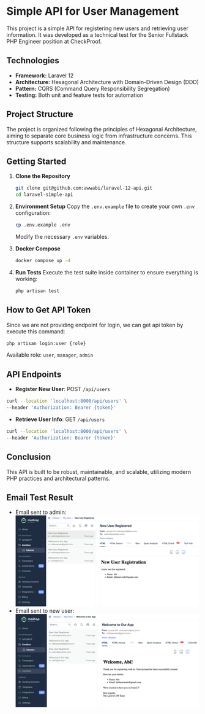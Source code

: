 # Simple API for User Management

This project is a simple API for registering new users and retrieving user information. It was developed as a technical test for the Senior Fullstack PHP Engineer position at CheckProof.

## Technologies

- **Framework:** Laravel 12
- **Architecture:** Hexagonal Architecture with Domain-Driven Design (DDD)
- **Pattern:** CQRS (Command Query Responsibility Segregation)
- **Testing:** Both unit and feature tests for automation

## Project Structure

The project is organized following the principles of Hexagonal Architecture, aiming to separate core business logic from infrastructure concerns. This structure supports scalability and maintenance.

## Getting Started

1. **Clone the Repository**
    ```bash
    git clone git@github.com:awwabi/laravel-12-api.git
    cd laravel-simple-api
    ```

2. **Environment Setup**
    Copy the `.env.example` file to create your own `.env` configuration:
    ```bash
    cp .env.example .env
    ```
    Modify the necessary `.env` variables.

3. **Docker Compose**
    ```bash
    docker compose up -d
    ```

4. **Run Tests**
    Execute the test suite inside container to ensure everything is working:
    ```bash
    php artisan test
    ```

## How to Get API Token
Since we are not providing endpoint for login, we can get api token by execute this command:
```bash
php artisan login:user {role}
```
Available role: `user`, `manager`, `admin`

## API Endpoints

- **Register New User**: POST `/api/users`
```bash
curl --location 'localhost:8000/api/users' \
--header 'Authorization: Bearer {token}'
```
- **Retrieve User Info**: GET `/api/users`
```bash
curl --location 'localhost:8000/api/users' \
--header 'Authorization: Bearer {token}'
```

## Conclusion

This API is built to be robust, maintainable, and scalable, utilizing modern PHP practices and architectural patterns. 

## Email Test Result
- Email sent to admin:
![Screenshot](image.png)
- Email sent to new user:
![Screenshot](image-1.png)
